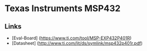 # Texas Instruments MSP432

## Links

* [Eval-Board] (https://www.ti.com/tool/MSP-EXP432P401R)
* [Datasheet] (http://www.ti.com/lit/ds/symlink/msp432p401r.pdf)